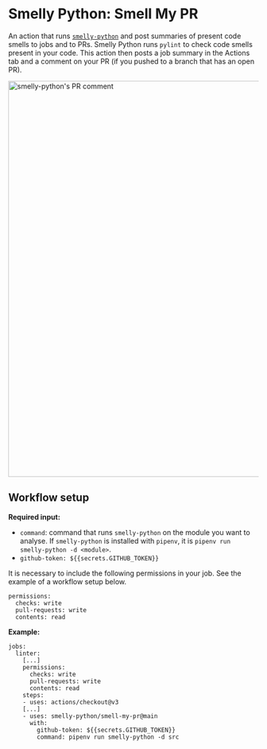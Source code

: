 # Smelly Python: Smell My PR

An action that runs [`smelly-python`](https://github.com/smelly-python/smelly-python) and post summaries of present code smells to jobs and to PRs. Smelly Python runs `pylint` to check code smells present in your code. This action then posts a job summary in the Actions tab and a comment on your PR (if you pushed to a branch that has an open PR). 

<img width="796" alt="smelly-python's PR comment" src="https://user-images.githubusercontent.com/45203765/173336731-4b285432-3878-4dd8-bb49-d422dd81060e.png">

## Workflow setup

**Required input:**

- `command`: command that runs `smelly-python` on the module you want to analyse. If `smelly-python` is installed with `pipenv`, it is `pipenv run smelly-python -d <module>`. 
- `github-token: ${{secrets.GITHUB_TOKEN}}`

It is necessary to include the following permissions in your job. See the example of a workflow setup below.

```(yaml)
permissions:
  checks: write
  pull-requests: write
  contents: read
```

**Example:**

```(yaml)
jobs:
  linter:
    [...]
    permissions:
      checks: write
      pull-requests: write
      contents: read
    steps:
    - uses: actions/checkout@v3
    [...]
    - uses: smelly-python/smell-my-pr@main
      with: 
        github-token: ${{secrets.GITHUB_TOKEN}}
        command: pipenv run smelly-python -d src
```
